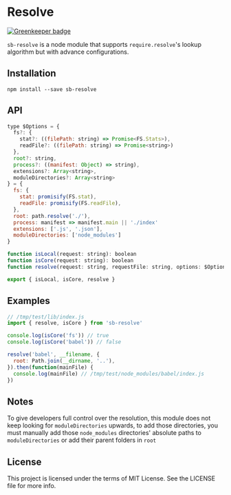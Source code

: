 # Resolve

[![Greenkeeper badge](https://badges.greenkeeper.io/steelbrain/resolve.svg)](https://greenkeeper.io/)

`sb-resolve` is a node module that supports `require.resolve`'s lookup algorithm but with advance configurations.

## Installation

```
npm install --save sb-resolve
```

## API

```js
type $Options = {
  fs?: {
    stat?: ((filePath: string) => Promise<FS.Stats>),
    readFile?: ((filePath: string) => Promise<string>)
  },
  root?: string,
  process?: ((manifest: Object) => string),
  extensions?: Array<string>,
  moduleDirectories?: Array<string>
} = {
  fs: {
    stat: promisify(FS.stat),
    readFile: promisify(FS.readFile),
  },
  root: path.resolve('./'),
  process: manifest => manifest.main || './index'
  extensions: ['.js', '.json'],
  moduleDirectories: ['node_modules']
}

function isLocal(request: string): boolean
function isCore(request: string): boolean
function resolve(request: string, requestFile: string, options: $Options): Promise<string>

export { isLocal, isCore, resolve }
```

## Examples

```js
// /tmp/test/lib/index.js
import { resolve, isCore } from 'sb-resolve'

console.log(isCore('fs')) // true
console.log(isCore('babel')) // false

resolve('babel', __filename, {
  root: Path.join(__dirname, '..'),
}).then(function(mainFile) {
  console.log(mainFile) // /tmp/test/node_modules/babel/index.js
})
```

## Notes

To give developers full control over the resolution, this module does not keep looking for `moduleDirectories` upwards, to add those directories, you must manually add those `node_modules` directories' absolute paths to `moduleDirectories` or add their parent folders in `root`

## License
This project is licensed under the terms of MIT License. See the LICENSE file for more info.
